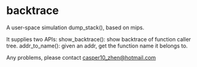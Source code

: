 # backtrace
A user-space simulation dump_stack(), based on mips.

It supplies two APIs: 
    show_backtrace(): show backtrace of function caller tree.
    addr_to_name(): given an addr, get the function name it belongs to.

Any problems, please contact casper10_zhen@hotmail.com
